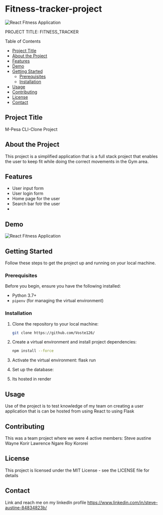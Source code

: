 # Fitness-tracker-project
![React Fitness Application](https://i.ibb.co/Yt9spGc/image.png)


PROJECT TITLE: FITNESS_TRACKER

Table of Contents
- [Project Title](#project-title)
- [About the Project](#about-the-project)
- [Features](#features)
- [Demo](#demo)
- [Getting Started](#getting-started)
  - [Prerequisites](#prerequisites)
  - [Installation](#installation)
- [Usage](#usage)
- [Contributing](#contributing)
- [License](#license)
- [Contact](#contact)

## Project Title

M-Pesa CLI-Clone Project

## About the Project

This project is a simplified application that is a full stack project that enables the user to keep fit while doing the correct movements in the Gym area.



## Features

- User input form
- User login form
- Home page for the user
- Search bar fotr the user
- 


## Demo
![React Fitness Application](https://i.ibb.co/Yt9spGc/image.png)

## Getting Started

Follow these steps to get the project up and running on your local machine.

### Prerequisites

Before you begin, ensure you have the following installed:

- Python 3.7+
- `pipenv` (for managing the virtual environment)

### Installation

1. Clone the repository to your local machine:

   ```bash
   git clone https://github.com/Voste126/


2. Create a virtual environment and install project dependencies:
    ```bash
    npm install --force 

3. Activate the virtual environment:
    flask run

4. Set up the database:


5. Its hosted in render 


## Usage
Use of the project is to test knowledge of my team on creating a user application that is can be hosted from using React to using Flask

## Contributing
This was a team project where we were 4 active members:
Steve austine
Wayne Korir
Lawrence Ngare
Roy Kororei

## License
This project is licensed under the MIT License - see the LICENSE file for details

## Contact 
Link and reach me on my linkedIn profile https://www.linkedin.com/in/steve-austine-84834823b/

